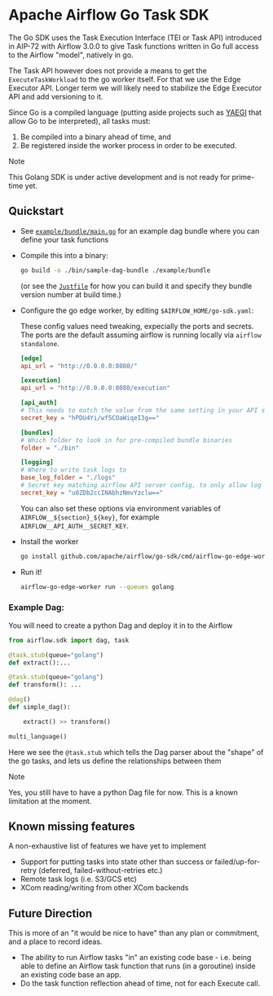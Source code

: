 <!--
 Licensed to the Apache Software Foundation (ASF) under one
 or more contributor license agreements.  See the NOTICE file
 distributed with this work for additional information
 regarding copyright ownership.  The ASF licenses this file
 to you under the Apache License, Version 2.0 (the
 "License"); you may not use this file except in compliance
 with the License.  You may obtain a copy of the License at

   http://www.apache.org/licenses/LICENSE-2.0

 Unless required by applicable law or agreed to in writing,
 software distributed under the License is distributed on an
 "AS IS" BASIS, WITHOUT WARRANTIES OR CONDITIONS OF ANY
 KIND, either express or implied.  See the License for the
 specific language governing permissions and limitations
 under the License.
 -->

# Apache Airflow Go Task SDK

The Go SDK uses the Task Execution Interface (TEI or Task API) introduced in AIP-72 with Airflow 3.0.0 to give
Task functions written in Go full access to the Airflow "model", natively in go.

The Task API however does not provide a means to get the `ExecuteTaskWorkload` to the go worker itself. For
that we use the Edge Executor API.
Longer term we will likely need to stabilize the Edge Executor API and add versioning to it.

Since Go is a compiled language (putting aside projects such as [YAEGI](https://github.com/traefik/yaegi) that allow Go to be interpreted), all tasks must:

1. Be compiled into a binary ahead of time, and  
2. Be registered inside the worker process in order to be executed.


> [!NOTE]
> This Golang SDK is under active development and is not ready for prime-time yet.

## Quickstart

- See [`example/bundle/main.go`](./example/bundle/main.go) for an example dag bundle where you can define your task functions

- Compile this into a binary:

  ```bash
  go build -o ./bin/sample-dag-bundle ./example/bundle
  ```

  (or see the [`Justfile`](./example/bundle/Justfile) for how you can build it and specify they bundle version number at build time.)

- Configure the go edge worker, by editing `$AIRFLOW_HOME/go-sdk.yaml`:

  These config values need tweaking, expecially the ports and secrets. The ports are the default assuming
  airflow is running locally via `airflow standalone`.

  ```toml
  [edge]
  api_url = "http://0.0.0.0:8080/"

  [execution]
  api_url = "http://0.0.0.0:8080/execution"

  [api_auth]
  # This needs to match the value from the same setting in your API server for Edge API to function
  secret_key = "hPDU4Yi/wf5COaWiqeI3g=="

  [bundles]
  # Which folder to look in for pre-compiled bundle binaries
  folder = "./bin"

  [logging]
  # Where to write task logs to
  base_log_folder = "./logs"
  # Secret key matching airflow API server config, to only allow log requests from there.
  secret_key = "u0ZDb2ccINAbhzNmvYzclw=="
  ```

  You can also set these options via environment variables of `AIRFLOW__${section}_${key}`, for example `AIRFLOW__API_AUTH__SECRET_KEY`.

- Install the worker

  ```bash
  go install github.com/apache/airflow/go-sdk/cmd/airflow-go-edge-worker@latest
  ```

- Run it!

  ```bash
  airflow-go-edge-worker run --queues golang
  ```

### Example Dag:

You will need to create a python Dag and deploy it in to the Airflow

```python
from airflow.sdk import dag, task

@task.stub(queue="golang")
def extract():...

@task.stub(queue="golang")
def transform(): ...

@dag()
def simple_dag():

    extract() >> transform()

multi_language()
```

Here we see the `@task.stub` which tells the Dag parser about the "shape" of the go tasks, and lets us define
the relationships between them

> [!NOTE]
> Yes, you still have to have a python Dag file for now. This is a known limitation at the moment.

## Known missing features

A non-exhaustive list of features we have yet to implement

- Support for putting tasks into state other than success or failed/up-for-retry (deferred, failed-without-retries etc.)
- Remote task logs (i.e. S3/GCS etc)
- XCom reading/writing from other XCom backends


## Future Direction

This is more of an "it would be nice to have" than any plan or commitment, and a place to record ideas.

- The ability to run Airflow tasks "in" an existing code base - i.e. being able to define an Airflow task function that runs (in a goroutine) inside an existing code base an app.
- Do the task function reflection ahead of time, not for each Execute call.
